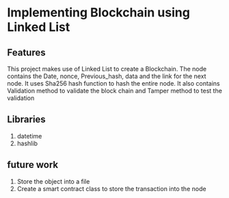 # Implementing Blockchain using Linked List

## Features

This project makes use of Linked List to create a Blockchain.
The node contains the Date, nonce, Previous_hash, data and the link for the next node.
It uses Sha256 hash function to hash the entire node. 
It also contains Validation method to validate the block chain and Tamper method to test the validation

## Libraries
1) datetime 
2) hashlib

## future work
 1) Store the object into a file 
 2) Create a smart contract class to store the transaction into the node
 
 
